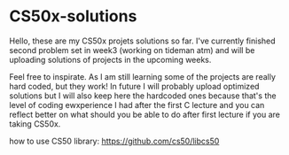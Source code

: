 # CS50x-solutions

Hello, these are my CS50x projets solutions so far. I've currently finished second problem set in week3 (working on tideman atm) and will be uploading solutions of projects in the upcoming weeks.

Feel free to inspirate. As I am still learning some of the projects are really hard coded, but they work!
In future I will probably upload optimized solutions but I will also keep here the hardcoded ones because that's the level of coding ewxperience I had after the first C lecture and you can reflect better on what should you be able to do after first lecture if you are taking CS50x.

how to use CS50 library: https://github.com/cs50/libcs50
